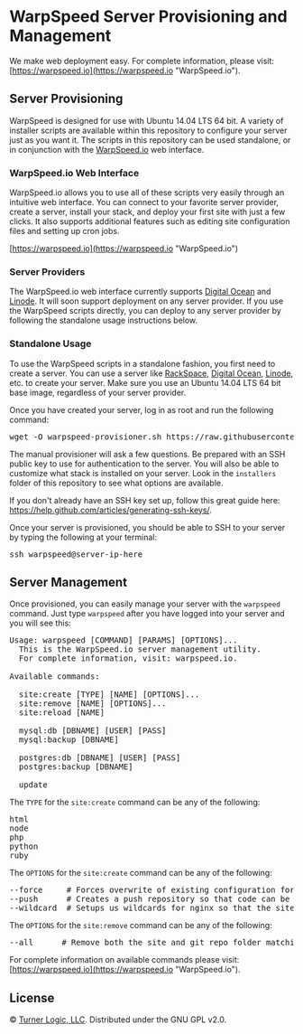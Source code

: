 # WarpSpeed Server Provisioning and Management

We make web deployment easy. For complete information, please visit: [https://warpspeed.io](https://warpspeed.io "WarpSpeed.io").

## Server Provisioning

WarpSpeed is designed for use with Ubuntu 14.04 LTS 64 bit. A variety of installer scripts are available within this repository to configure your server just as you want it. The scripts in this repository can be used standalone, or in conjunction with the [WarpSpeed.io](https://warpspeed.io "WarpSpeed.io") web interface.

### WarpSpeed.io Web Interface

WarpSpeed.io allows you to use all of these scripts very easily through an intuitive web interface. You can connect to your favorite server provider, create a server, install your stack, and deploy your first site with just a few clicks. It also supports additional features such as editing site configuration files and setting up cron jobs.

[https://warpspeed.io](https://warpspeed.io "WarpSpeed.io")

### Server Providers

The WarpSpeed.io web interface currently supports [Digital Ocean](https://www.digitalocean.com/?refcode=e8387d479043 "Digital Ocean") and [Linode](https://www.linode.com/?r=bed2c06e157de72a8f97d0c7035069800c9b342b "Linode"). It will soon support deployment on any server provider. If you use the WarpSpeed scripts directly, you can deploy to any server provider by following the standalone usage instructions below.

### Standalone Usage

To use the WarpSpeed scripts in a standalone fashion, you first need to create a server. You can use a server like [RackSpace](http://www.rackspace.com/cloud/servers "RackSpace"), [Digital Ocean](https://www.digitalocean.com/?refcode=e8387d479043 "Digital Ocean"), [Linode](https://www.linode.com/?r=bed2c06e157de72a8f97d0c7035069800c9b342b "Linode"), etc. to create your server. Make sure you use an Ubuntu 14.04 LTS 64 bit base image, regardless of your server provider.

Once you have created your server, log in as root and run the following command:

<pre>
wget -O warpspeed-provisioner.sh https://raw.githubusercontent.com/warpspeed/warpspeed/master/provision-manual.sh; bash warpspeed-provisioner.sh
</pre>

The manual provisioner will ask a few questions. Be prepared with an SSH public key to use for authentication to the server. You will also be able to customize what stack is installed on your server. Look in the `installers` folder of this repository to see what options are available.

If you don't already have an SSH key set up, follow this great guide here: https://help.github.com/articles/generating-ssh-keys/.

Once your server is provisioned, you should be able to SSH to your server by typing the following at your terminal:

<pre>
ssh warpspeed@server-ip-here
</pre>

## Server Management

Once provisioned, you can easily manage your server with the `warpspeed` command. Just type `warpspeed` after you have logged into your server and you will see this:

<pre>
Usage: warpspeed [COMMAND] [PARAMS] [OPTIONS]...
  This is the WarpSpeed.io server management utility.
  For complete information, visit: warpspeed.io.

Available commands:

  site:create [TYPE] [NAME] [OPTIONS]...
  site:remove [NAME] [OPTIONS]...
  site:reload [NAME]

  mysql:db [DBNAME] [USER] [PASS]
  mysql:backup [DBNAME]

  postgres:db [DBNAME] [USER] [PASS]
  postgres:backup [DBNAME]

  update
</pre>

The `TYPE` for the `site:create` command can be any of the following:

<pre>
html
node
php
python
ruby
</pre>

The `OPTIONS` for the `site:create` command can be any of the following:

<pre>
--force     # Forces overwrite of existing configuration for a site folder that is already present.
--push      # Creates a push repository so that code can be push deployed.
--wildcard  # Setups us wildcards for nginx so that the site will respond to *.domain.com
</pre>

The `OPTIONS` for the `site:remove` command can be any of the following:
  
<pre>
--all      # Remove both the site and git repo folder matching passed NAME
</pre>



For complete information on available commands please visit: [https://warpspeed.io](https://warpspeed.io "WarpSpeed.io").

## License

&copy; [Turner Logic, LLC](http://turnerlogic.com "Turner Logic"). Distributed under the GNU GPL v2.0.
